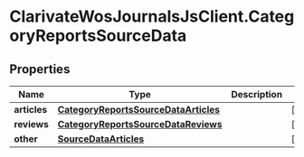 # ClarivateWosJournalsJsClient.CategoryReportsSourceData

## Properties

Name | Type | Description | Notes
------------ | ------------- | ------------- | -------------
**articles** | [**CategoryReportsSourceDataArticles**](CategoryReportsSourceDataArticles.md) |  | [optional] 
**reviews** | [**CategoryReportsSourceDataReviews**](CategoryReportsSourceDataReviews.md) |  | [optional] 
**other** | [**SourceDataArticles**](SourceDataArticles.md) |  | [optional] 


